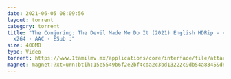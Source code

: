 ```yaml
---
date: 2021-06-05 08:09:56
layout: torrent
category: torrent
title: "The Conjuring: The Devil Made Me Do It (2021) English HDRip - 400MB -
  x264 - AAC - ESub :"
size: 400MB
type: Video
torrent: https://www.1tamilmv.mx/applications/core/interface/file/attachment.php?id=78301
magnet: magnet:?xt=urn:btih:15e5549b6f2e2bf4cda2c3bd13222c9db54a8345&dn=www.1TamilMV.mx%20-%20The%20Conjuring%203%20(2021)%20English%20HDRip%20-%20400MB%20-%20x264%20-%20AAC%20-%20ESub.mkv&tr=udp%3a%2f%2fp4p.arenabg.com%3a1337%2fannounce&tr=http%3a%2f%2fpow7.com%3a80%2fannounce&tr=udp%3a%2f%2ftracker.tiny-vps.com%3a6969%2fannounce&tr=http%3a%2f%2ftracker2.itzmx.com%3a6961%2fannounce&tr=udp%3a%2f%2f151.80.120.114%3a2710%2fannounce&tr=udp%3a%2f%2f9.rarbg.com%3a2790%2fannounce&tr=udp%3a%2f%2f9.rarbg.to%3a2740%2fannounce&tr=udp%3a%2f%2fopen.stealth.si%3a80%2fannounce&tr=udp%3a%2f%2ftracker.leechers-paradise.org%3a6969%2fannounce&tr=udp%3a%2f%2ftracker.opentrackr.org%3a1337%2fannounce&tr=http%3a%2f%2ft.nyaatracker.com%3a80%2fannounce
---
```

